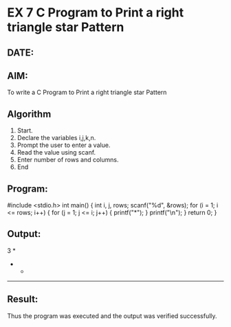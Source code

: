 # EX 7 C Program to Print a right triangle star Pattern
## DATE:
## AIM:
To write a C Program to Print a right triangle star Pattern

## Algorithm
1. Start.
2. Declare the variables i,j,k,n.
3. Prompt the user to enter a value.
4. Read the value using scanf.
5. Enter number of rows and columns.
6. End
## Program:
#include <stdio.h>
int main() {
 int i, j, rows;
 scanf("%d", &rows);
 for (i = 1; i <= rows; i++) {
 for (j = 1; j <= i; j++) {
 printf("*");
 }
 printf("\n");
 } return 0;
}

## Output:
3
*
* *
* * *



## Result:
Thus the program was executed and the output was verified successfully.
